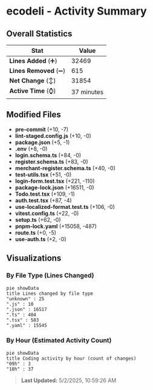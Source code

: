 # ecodeli - Activity Summary 

## Overall Statistics

| Stat                   | Value                                                             |
| ---------------------- | ----------------------------------------------------------------- |
| **Lines Added** (➕)   | 32469                                          |
| **Lines Removed** (➖) | 615                                        |
| **Net Change** (↕)    | 31854                |
| **Active Time** (⌚)   | 37 minutes |


## Modified Files
- **pre-commit** (+10, -7)
- **lint-staged.config.js** (+10, -0)
- **package.json** (+5, -1)
- **.env** (+8, -0)
- **login.schema.ts** (+84, -0)
- **register.schema.ts** (+83, -0)
- **merchant-register.schema.ts** (+40, -0)
- **test-utils.tsx** (+51, -0)
- **login-form.test.tsx** (+221, -110)
- **package-lock.json** (+16511, -0)
- **Todo.test.tsx** (+109, -1)
- **auth.test.tsx** (+87, -4)
- **use-localized-format.test.ts** (+106, -0)
- **vitest.config.ts** (+22, -0)
- **setup.ts** (+62, -0)
- **pnpm-lock.yaml** (+15058, -487)
- **route.ts** (+0, -5)
- **use-auth.ts** (+2, -0)

## Visualizations

### By File Type (Lines Changed)

```mermaid
pie showData
title Lines changed by file type
"unknown" : 25
".js" : 10
".json" : 16517
".ts" : 404
".tsx" : 583
".yaml" : 15545
```

### By Hour (Estimated Activity Count)

```mermaid
pie showData
title Coding activity by hour (count of changes)
"09h" : 3
"10h" : 37
```


> **Last Updated:** 5/2/2025, 10:59:26 AM